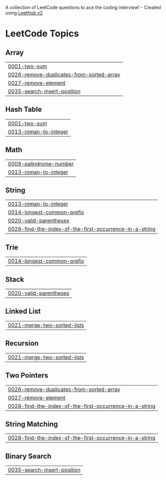 A collection of LeetCode questions to ace the coding interview! - Created using [LeetHub v2](https://github.com/arunbhardwaj/LeetHub-2.0)
<!---LeetCode Topics Start-->
# LeetCode Topics
## Array
|  |
| ------- |
| [0001-two-sum](https://github.com/AnandRajBind/LeetCode-Problem/tree/master/0001-two-sum) |
| [0026-remove-duplicates-from-sorted-array](https://github.com/AnandRajBind/LeetCode-Problem/tree/master/0026-remove-duplicates-from-sorted-array) |
| [0027-remove-element](https://github.com/AnandRajBind/LeetCode-Problem/tree/master/0027-remove-element) |
| [0035-search-insert-position](https://github.com/AnandRajBind/LeetCode-Problem/tree/master/0035-search-insert-position) |
## Hash Table
|  |
| ------- |
| [0001-two-sum](https://github.com/AnandRajBind/LeetCode-Problem/tree/master/0001-two-sum) |
| [0013-roman-to-integer](https://github.com/AnandRajBind/LeetCode-Problem/tree/master/0013-roman-to-integer) |
## Math
|  |
| ------- |
| [0009-palindrome-number](https://github.com/AnandRajBind/LeetCode-Problem/tree/master/0009-palindrome-number) |
| [0013-roman-to-integer](https://github.com/AnandRajBind/LeetCode-Problem/tree/master/0013-roman-to-integer) |
## String
|  |
| ------- |
| [0013-roman-to-integer](https://github.com/AnandRajBind/LeetCode-Problem/tree/master/0013-roman-to-integer) |
| [0014-longest-common-prefix](https://github.com/AnandRajBind/LeetCode-Problem/tree/master/0014-longest-common-prefix) |
| [0020-valid-parentheses](https://github.com/AnandRajBind/LeetCode-Problem/tree/master/0020-valid-parentheses) |
| [0028-find-the-index-of-the-first-occurrence-in-a-string](https://github.com/AnandRajBind/LeetCode-Problem/tree/master/0028-find-the-index-of-the-first-occurrence-in-a-string) |
## Trie
|  |
| ------- |
| [0014-longest-common-prefix](https://github.com/AnandRajBind/LeetCode-Problem/tree/master/0014-longest-common-prefix) |
## Stack
|  |
| ------- |
| [0020-valid-parentheses](https://github.com/AnandRajBind/LeetCode-Problem/tree/master/0020-valid-parentheses) |
## Linked List
|  |
| ------- |
| [0021-merge-two-sorted-lists](https://github.com/AnandRajBind/LeetCode-Problem/tree/master/0021-merge-two-sorted-lists) |
## Recursion
|  |
| ------- |
| [0021-merge-two-sorted-lists](https://github.com/AnandRajBind/LeetCode-Problem/tree/master/0021-merge-two-sorted-lists) |
## Two Pointers
|  |
| ------- |
| [0026-remove-duplicates-from-sorted-array](https://github.com/AnandRajBind/LeetCode-Problem/tree/master/0026-remove-duplicates-from-sorted-array) |
| [0027-remove-element](https://github.com/AnandRajBind/LeetCode-Problem/tree/master/0027-remove-element) |
| [0028-find-the-index-of-the-first-occurrence-in-a-string](https://github.com/AnandRajBind/LeetCode-Problem/tree/master/0028-find-the-index-of-the-first-occurrence-in-a-string) |
## String Matching
|  |
| ------- |
| [0028-find-the-index-of-the-first-occurrence-in-a-string](https://github.com/AnandRajBind/LeetCode-Problem/tree/master/0028-find-the-index-of-the-first-occurrence-in-a-string) |
## Binary Search
|  |
| ------- |
| [0035-search-insert-position](https://github.com/AnandRajBind/LeetCode-Problem/tree/master/0035-search-insert-position) |
<!---LeetCode Topics End-->